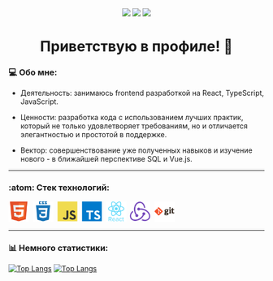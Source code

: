 <div align="center">
  <img src="https://media1.giphy.com/media/v1.Y2lkPTc5MGI3NjExMWpuaXlnODdtdXc2am03MDJ0OGEwNmkxdW81YXV1MHUxMmM0eXY5ZyZlcD12MV9pbnRlcm5hbF9naWZfYnlfaWQmY3Q9Zw/QDjpIL6oNCVZ4qzGs7/giphy.gif" width="100"/>
  <img src="https://media.giphy.com/media/YbXLZ6dymH758xSEbM/giphy.gif?cid=ecf05e47jchzq8dl3dn326f5a16yi58i3oz5cm2t814dn4an&ep=v1_gifs_search&rid=giphy.gif&ct=g" width="100"/>
  <img src="https://media.giphy.com/media/fha1cv4Le2lVRXXJsc/giphy.gif?cid=ecf05e47b155u6120e07twgwut39ptcsldujthna4exvjcc5&ep=v1_gifs_search&rid=giphy.gif&ct=g" width="100"/>
</div>

<h1 align="center">Приветствую в профиле! 👋</h1>

### :computer: Обо мне:
- Деятельность: занимаюсь frontend разработкой на React, TypeScript, JavaScript.

- Ценности: разработка кода с использованием лучших практик, который не только удовлетворяет требованиям, но и отличается элегантностью и простотой в поддержке.

- Вектор: совершенствование уже полученных навыков и изучение нового - в ближайшей перспективе SQL и Vue.js.

---

### :atom: Стек технологий:
<div>
  <img src="https://github.com/devicons/devicon/blob/master/icons/html5/html5-original.svg" title="HTML5" alt="HTML" width="40" height="40"/>&nbsp;
  <img src="https://github.com/devicons/devicon/blob/master/icons/css3/css3-plain-wordmark.svg"  title="CSS3" alt="CSS" width="40" height="40"/>&nbsp;
  <img src="https://github.com/devicons/devicon/blob/master/icons/javascript/javascript-original.svg" title="JavaScript" alt="JavaScript" width="40" height="40"/>&nbsp;
  <img src="https://github.com/devicons/devicon/blob/master/icons/typescript/typescript-plain.svg"  title="TypeScript" alt="TypeScript" width="40" height="40"/>&nbsp;
  <img src="https://github.com/devicons/devicon/blob/master/icons/react/react-original-wordmark.svg" title="React" alt="React" width="40" height="40"/>&nbsp;
  <img src="https://github.com/devicons/devicon/blob/master/icons/redux/redux-original.svg" title="Redux" alt="Redux " width="40" height="40"/>&nbsp;
  <img src="https://github.com/devicons/devicon/blob/master/icons/git/git-original-wordmark.svg" title="Git" **alt="Git" width="40" height="40"/>
</div>

---

### :bar_chart: Немного статистики:
[![Top Langs](https://github-readme-stats.vercel.app/api/top-langs/?username=Ezarionn&layout=compact&theme=default#gh-dark-mode-only)](https://github.com/anuraghazra/github-readme-stats#gh-dark-mode-only)
[![Top Langs](https://github-readme-stats.vercel.app/api/top-langs/?username=Ezarionn&layout=compact&theme=default#gh-light-mode-only)](https://github.com/anuraghazra/github-readme-stats#gh-light-mode-only)

<div align="center">
  <img src="https://komarev.com/ghpvc/?username=Ezarionn&style=plastic&color=blueviolet" alt=""/>
</div>


